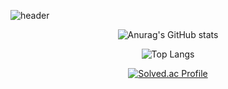 ![header](https://capsule-render.vercel.app/api?type=waving&color=gradient&height=200&section=header&text=yyoungl's%20github&fontSize=60&fontColor=ffffff&fontAlign=70)



<div align="center">
  
![Anurag's GitHub stats](https://github-readme-stats.vercel.app/api?username=yyoungl&show_icons=true&theme=buefy) 

![Top Langs](https://github-readme-stats.vercel.app/api/top-langs/?username=yyoungl&layout=compact)

</div>



<div align="center">
  
[![Solved.ac Profile](http://mazassumnida.wtf/api/v2/generate_badge?boj=pisouz7)](https://solved.ac/pisouz7/)  

</div>
